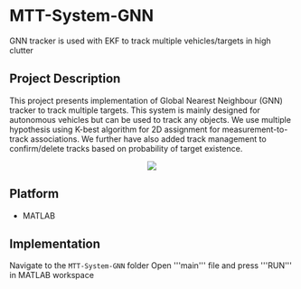 # MTT-System-GNN
GNN tracker is used with EKF to track multiple vehicles/targets in high clutter 

## Project Description
This project presents implementation of Global Nearest Neighbour (GNN) tracker to track multiple targets. This system is mainly designed for autonomous vehicles but can be used to track any objects. We use multiple hypothesis using K-best algorithm for 2D assignment for measurement-to-track associations. We further have also added track management to confirm/delete tracks based on probability of target existence. 


<p align="center">
  <img src="/Media/map3.jpg" />
</p>

## Platform
* MATLAB

## Implementation
 
Navigate to the ```MTT-System-GNN``` folder
Open '''main''' file and press '''RUN''' in MATLAB workspace


